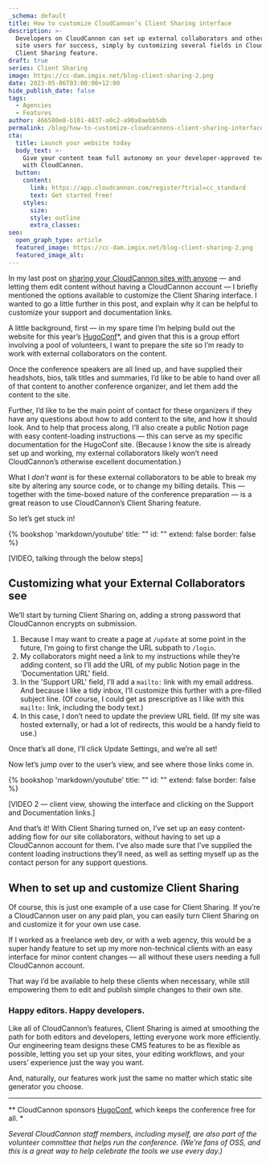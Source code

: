 ```yaml
---
_schema: default
title: How to customize CloudCannon’s Client Sharing interface
description: >-
  Developers on CloudCannon can set up external collaborators and other static
  site users for success, simply by customizing several fields in CloudCannon's
  Client Sharing feature. 
draft: true
series: Client Sharing
image: https://cc-dam.imgix.net/blog-client-sharing-2.png
date: 2023-05-06T03:00:00+12:00
hide_publish_date: false
tags:
  - Agencies
  - Features
author: 466580e8-b101-4837-a0c2-a90a8aebb5db
permalink: /blog/how-to-customize-cloudcannons-client-sharing-interface/
cta:
  title: Launch your website today
  body_text: >-
    Give your content team full autonomy on your developer-approved tech stack
    with CloudCannon.
  button:
    content:
      link: https://app.cloudcannon.com/register?trial=cc_standard
      text: Get started free!
    styles:
      size:
      style: outline
      extra_classes:
seo:
  open_graph_type: article
  featured_image: https://cc-dam.imgix.net/blog-client-sharing-2.png
  featured_image_alt:
---
```

In my last post on [sharing your CloudCannon sites with anyone](https://cloudcannon.com/blog/let-anyone-anywhere-edit-your-cloudcannon-sites/) — and letting them edit content without having a CloudCannon account — I briefly mentioned the options available to customize the Client Sharing interface. I wanted to go a little further in this post, and explain why it can be helpful to customize your support and documentation links.

A little background, first — in my spare time I’m helping build out the website for this year’s [HugoConf](https://hugoconf.io)\*, and given that this is a group effort involving a pool of volunteers, I want to prepare the site so I’m ready to work with external collaborators on the content.

Once the conference speakers are all lined up, and have supplied their headshots, bios, talk titles and summaries, I’d like to be able to hand over all of that content to another conference organizer, and let them add the content to the site.

Further, I’d like to be the main point of contact for these organizers if they have any questions about how to add content to the site, and how it should look. And to help that process along, I’ll also create a public Notion page with easy content-loading instructions — this can serve as my specific documentation for the HugoConf site. (Because I know the site is already set up and working, my external collaborators likely won’t need CloudCannon’s otherwise excellent documentation.)

What I *don’t want* is for these external collaborators to be able to break my site by altering any source code, or to change my billing details. This — together with the time-boxed nature of the conference preparation — is a great reason to use CloudCannon’s Client Sharing feature.

So let’s get stuck in!

{% bookshop 'markdown/youtube' title: "" id: "" extend: false border: false %}

\[VIDEO, talking through the below steps\]

## Customizing what your External Collaborators see

We’ll start by turning Client Sharing on, adding a strong password that CloudCannon encrypts on submission.

1. Because I may want to create a page at `/update` at some point in the future, I’m going to first change the URL subpath to `/login`.
2. My collaborators might need a link to my instructions while they’re adding content, so I’ll add the URL of my public Notion page in the 'Documentation URL' field.
3. In the 'Support URL' field, I’ll add a `mailto:` link with my email address. And because I like a tidy inbox, I’ll customize this further with a pre-filled subject line. (Of course, I could get as prescriptive as I like with this `mailto:` link, including the body text.)
4. In this case, I don’t need to update the preview URL field. (If my site was hosted externally, or had a lot of redirects, this would be a handy field to use.)

Once that’s all done, I’ll click Update Settings, and we’re all set!

Now let’s jump over to the user’s view, and see where those links come in.

{% bookshop 'markdown/youtube' title: "" id: "" extend: false border: false %}

\[VIDEO 2 — client view, showing the interface and clicking on the Support and Documentation links.\]

And that’s it! With Client Sharing turned on, I’ve set up an easy content-adding flow for our site collaborators, without having to set up a CloudCannon account for them. I’ve also made sure that I’ve supplied the content loading instructions they’ll need, as well as setting myself up as the contact person for any support questions.

## When to set up and customize Client Sharing

Of course, this is just one example of a use case for Client Sharing. If you’re a CloudCannon user on any paid plan, you can easily turn Client Sharing on and customize it for your own use case.

If I worked as a freelance web dev, or with a web agency, this would be a super handy feature to set up my more non-technical clients with an easy interface for minor content changes — all without these users needing a full CloudCannon account.

That way I’d be available to help these clients when necessary, while still empowering them to edit and publish simple changes to their own site.

### Happy editors. Happy developers.

Like all of CloudCannon’s features, Client Sharing is aimed at smoothing the path for both editors and developers, letting everyone work more efficiently. Our engineering team designs these CMS features to be as flexible as possible, letting you set up your sites, your editing workflows, and your users’ experience just the way you want.

And, naturally, our features work just the same no matter which static site generator you choose.

---

\*\* CloudCannon sponsors <a target="_blank" rel="noopener" href="https://hugoconf.io">HugoConf</a>, which keeps the conference free for all. \*

*Several CloudCannon staff members, including myself, are also part of the volunteer committee that helps run the conference. (We’re fans of OSS, and this is a great way to help celebrate the tools we use every day.)*